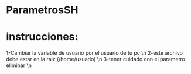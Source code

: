 # ParametrosSH

# instrucciones:

1-Cambiar la variable de usuario por el usuario de tu pc \n
2-este archivo debe estar en la raiz (/home/usuario) \n
3-tener cuidado con el parametro eliminar \n
